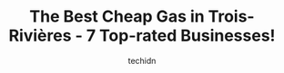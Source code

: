 ---
layout: ampstory
image: https://i0.wp.com/www.auto.or.id/wp-content/uploads/2023/06/shell-0-trois-rivic3a8res-1686326429.jpeg?resize=640,853
author: techidn
featured: false
description: Trois-Rivières, Quebec, Canada is a haven for Cheap Gas enthusiasts, boasting an impressive array of 7 top-notch establishments. Whether youre a seasoned connoisseur or simply curious to e
title: The Best Cheap Gas in Trois-Rivières - 7 Top-rated Businesses!
cover:
   title: The Best Cheap Gas in Trois-Rivières - 7 Top-rated Businesses!
   subtitle: AUTO.OR.ID
   background: https://www.auto.or.id/wp-content/uploads/2023/06/shell-0-trois-rivic3a8res-1686326429.jpeg

pages: 
 - layout: thirds
   top: <h1>#1 Irving Oil</h1>
   bottom: "<p>Extremely rude night employees and very dirty!!! Dont waste your time there! I was going there every day!! Will no longer spend my money there ;) Wish I could put nega</p>"
   background: https://www.auto.or.id/wp-content/uploads/2023/06/shell-1-trois-rivic3a8res-1686326430.jpeg
   backgroundblur: true
 - layout: thirds
   top: <h1>#2 Essence+ de Canadian Tire</h1>
   bottom: "<p>5695 Boulevard Jean-XXIII, Trois-Rivières, Quebec G8Z 4B4, Canada</p>"
   background: https://www.auto.or.id/wp-content/uploads/2023/06/shell-2-trois-rivic3a8res-1686326431.jpeg
   cta:
      link: https://www.auto.or.id/the-best-cheap-gas-in-trois-rivieres-7-top-rated-businesses/
      text: The Best Cheap Gas in Trois-Rivières - 7 Top-rated Businesses!
 - layout: thirds
   top: <h1>#3 Esso</h1>
   bottom: "<p>3130 Bd des Forges, Trois-Rivières, QC G8Z 1V5, Canada</p>"
   background: https://images.unsplash.com/photo-1508048236731-b5ef91f7840c?ixlib=rb-4.0.3&ixid=MnwxMjA3fDB8MHxwaG90by1wYWdlfHx8fGVufDB8fHx8&auto=format&fit=crop&w=640&h=853&q=80
   cta:
      link: https://www.auto.or.id/the-best-cheap-gas-in-trois-rivieres-7-top-rated-businesses/
      text: The Best Cheap Gas in Trois-Rivières - 7 Top-rated Businesses!
 - layout: thirds
   top: <h1>#4 Esso</h1>
   bottom: "<p>365 Boulevard du St Maurice, Trois-Rivières, QC G9A 6P2, Canada</p>"
   background: https://images.unsplash.com/photo-1583169215889-68d12eea7c1e?ixlib=rb-4.0.3&ixid=MnwxMjA3fDB8MHxwaG90by1wYWdlfHx8fGVufDB8fHx8&auto=format&fit=crop&w=640&h=853&q=80
   cta:
      link: https://www.auto.or.id/the-best-cheap-gas-in-trois-rivieres-7-top-rated-businesses/
      text: The Best Cheap Gas in Trois-Rivières - 7 Top-rated Businesses!
 - layout: thirds
   top: <h1>#5 Esso</h1>
   bottom: "<p>4500 Côte Rosemont, Trois-Rivières, QC G8Y 6Z5, Canada</p>"
   background: https://images.unsplash.com/photo-1573661687979-b1fe429b9da3?ixlib=rb-4.0.3&ixid=MnwxMjA3fDB8MHxwaG90by1wYWdlfHx8fGVufDB8fHx8&auto=format&fit=crop&w=640&h=853&q=80
   cta:
      link: https://www.auto.or.id/the-best-cheap-gas-in-trois-rivieres-7-top-rated-businesses/
      text: The Best Cheap Gas in Trois-Rivières - 7 Top-rated Businesses!
 - layout: thirds
   top: <h1>#6 Ultramar</h1>
   bottom: "<p>1825 Rue Paul le Moyne, Trois-Rivières, QC G8Z 2V8, Canada</p>"
   background: https://images.unsplash.com/photo-1607120349427-e3146fe0a68f?ixlib=rb-4.0.3&ixid=MnwxMjA3fDB8MHxwaG90by1wYWdlfHx8fGVufDB8fHx8&auto=format&fit=crop&w=640&h=853&q=80
   cta:
      link: https://www.auto.or.id/the-best-cheap-gas-in-trois-rivieres-7-top-rated-businesses/
      text: The Best Cheap Gas in Trois-Rivières - 7 Top-rated Businesses!
 - layout: thirds
   top: <h1>#7 Esso</h1>
   bottom: "<p>5830 Boul Gene-H.-Kruger, Trois-Rivières, QC G9A 4P2, Canada</p>"
   background: https://images.unsplash.com/photo-1639928844164-e530cf328bff?ixlib=rb-4.0.3&ixid=MnwxMjA3fDB8MHxwaG90by1wYWdlfHx8fGVufDB8fHx8&auto=format&fit=crop&w=640&h=853&q=80
   cta:
      link: https://www.auto.or.id/the-best-cheap-gas-in-trois-rivieres-7-top-rated-businesses/
      text: The Best Cheap Gas in Trois-Rivières - 7 Top-rated Businesses!
 - layout: thirds
   middle: Continue reading...
   background: https://images.unsplash.com/photo-1612593968469-d44a2e6ab5d2?ixlib=rb-4.0.3&ixid=MnwxMjA3fDB8MHxwaG90by1wYWdlfHx8fGVufDB8fHx8&auto=format&fit=crop&w=640&h=853&q=80
   cta:
      link: https://www.auto.or.id/the-best-cheap-gas-in-trois-rivieres-7-top-rated-businesses/
      text: The Best Cheap Gas in Trois-Rivières - 7 Top-rated Businesses!

---